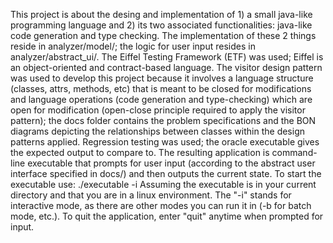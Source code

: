 This project is about the desing and implementation of 1) a small java-like programming language and
2) its two associated functionalities: java-like code generation and type checking.
The implementation of these 2 things reside in analyzer/model/; the logic for user input resides in
analyzer/abstract_ui/.
The Eiffel Testing Framework (ETF) was used; Eiffel is an object-oriented and contract-based
language.
The visitor design pattern was used to develop this project because it involves a language structure
(classes, attrs, methods, etc) that is meant to be closed for modifications and language
operations (code generation and type-checking) which are open for modification (open-close principle
required to apply the visitor pattern); the docs folder contains the problem specifications and the
BON diagrams depicting the relationships between classes within the design patterns applied.
Regression testing was used; the oracle executable gives the expected output to compare to.
The resulting application is command-line executable that prompts for user input (according to the
abstract user interface specified in docs/) and then outputs the current state.
To start the executable use: 
    ./executable -i 
Assuming the executable is in your current directory and that you are in a linux environment.
The "-i" stands for interactive mode, as there are other modes you can run it in (-b for batch mode,
etc.).
To quit the application, enter "quit" anytime when prompted for input.
